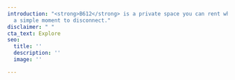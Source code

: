 ```yaml
---
introduction: "<strong>B612</strong> is a private space you can rent when you need
  a simple moment to disconnect."
disclaimer: " "
cta_text: Explore
seo:
  title: ''
  description: ''
  image: ''

---
```

